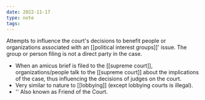 ```yaml
---
date: 2022-11-17
type: note
tags: 
---
```


Attempts to influence the court's decisions to benefit people or organizations associated with an [[political interest groups]]' issue. The group or person filing is not a direct party in the case.
- When an amicus brief is filed to the [[supreme court]], organizations/people talk to the [[supreme court]] about the implications of the case, thus influencing the decisions of judges on the court.
- Very similar to nature to [[lobbying]] (except lobbying courts is illegal).
- '' Also known as Friend of the Court.
